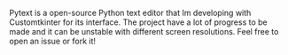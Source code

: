 Pytext is a open-source Python text editor that Im developing with Customtkinter for its interface. The project have a lot of progress to be made and it can be unstable with different screen resolutions.
Feel free to open an issue or fork it!
